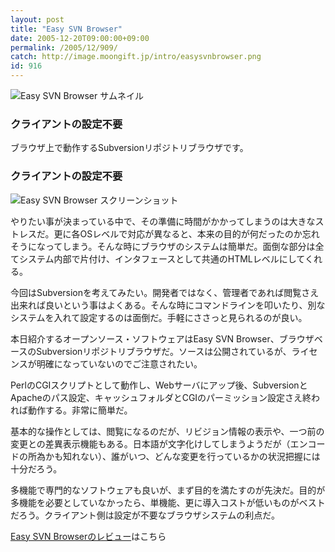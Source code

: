 ```yaml
---
layout: post
title: "Easy SVN Browser"
date: 2005-12-20T09:00:00+09:00
permalink: /2005/12/909/
catch: http://image.moongift.jp/intro/easysvnbrowser.png
id: 916
---
```

 ![Easy SVN Browser サムネイル](http://image.moongift.jp/intro/easysvnbrowser.t.png "Easy SVN Browser サムネイル")
  

### クライアントの設定不要
  
ブラウザ上で動作するSubversionリポジトリブラウザです。  
<!--more-->  

### クライアントの設定不要
  

![Easy SVN Browser スクリーンショット](http://image.moongift.jp/intro/easysvnbrowser.png "Easy SVN Browser スクリーンショット")

  

やりたい事が決まっている中で、その準備に時間がかかってしまうのは大きなストレスだ。更に各OSレベルで対応が異なると、本来の目的が何だったのか忘れそうになってしまう。そんな時にブラウザのシステムは簡単だ。面倒な部分は全てシステム内部で片付け、インタフェースとして共通のHTMLレベルにしてくれる。

  

今回はSubversionを考えてみたい。開発者ではなく、管理者であれば閲覧さえ出来れば良いという事はよくある。そんな時にコマンドラインを叩いたり、別なシステムを入れて設定するのは面倒だ。手軽にささっと見られるのが良い。

  

本日紹介するオープンソース・ソフトウェアはEasy SVN Browser、ブラウザベースのSubversionリポジトリブラウザだ。ソースは公開されているが、ライセンスが明確になっていないのでご注意されたい。

  

PerlのCGIスクリプトとして動作し、Webサーバにアップ後、SubversionとApacheのパス設定、キャッシュフォルダとCGIのパーミッション設定さえ終われば動作する。非常に簡単だ。

  

基本的な操作としては、閲覧になるのだが、リビジョン情報の表示や、一つ前の変更との差異表示機能もある。日本語が文字化けしてしまうようだが（エンコードの所為かも知れない）、誰がいつ、どんな変更を行っているかの状況把握には十分だろう。

  

多機能で専門的なソフトウェアも良いが、まず目的を満たすのが先決だ。目的が多機能を必要としていなかったら、単機能、更に導入コストが低いものがベストだろう。クライアント側は設定が不要なブラウザシステムの利点だ。

  

[Easy SVN Browserのレビュー](http://oss.moongift.jp/review/i-918.html)はこちら

